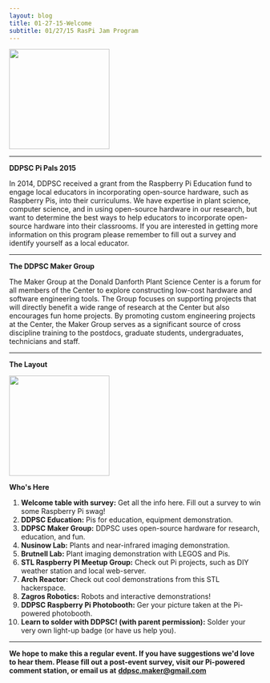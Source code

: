 ```yaml
---
layout: blog
title: 01-27-15-Welcome
subtitle: 01/27/15 RasPi Jam Program
---
```

<a href="{{site.baseurl}}/images/blog/01-27-2015/raspijam_program_1.png" target="_blank">
<img src="{{site.baseurl}}/images/blog/01-27-2015/raspijam_program_1.png" align="center" width="200"></a>  

*********************************************************

**DDPSC Pi Pals 2015**     

In 2014, DDPSC received a grant from the Raspberry Pi Education fund to engage local educators in incorporating open-source hardware, such as Raspberry Pis, into their curriculums. We have expertise in plant science, computer science, and in using open-source hardware in our research, but want to determine the best ways to help educators to incorporate open-source hardware into their classrooms. If you are interested in getting more information on this program please remember to fill out a survey and identify yourself as a local educator.


*********************************************************

**The DDPSC Maker Group**

The Maker Group at the Donald Danforth Plant Science Center is a forum for all members of the Center to explore constructing low-cost hardware and software engineering tools. The Group focuses on supporting projects that will directly benefit a wide range of research at the Center but also encourages fun home projects. By promoting custom engineering projects at the Center, the Maker Group serves as a significant source of cross discipline training to the postdocs, graduate students, undergraduates, technicians and staff.

*********************************************************

**The Layout**  

<a href="{{site.baseurl}}/images/blog/01-27-2015/raspijam_program_2.png" target="_blank">
<img src="{{site.baseurl}}/images/blog/01-27-2015/raspijam_program_2.png" align="center" width="200"></a>

**Who's Here**

1.  **Welcome table with survey:** Get all the info here. Fill out a survey to win some Raspberry Pi swag!  
2.  **DDPSC Education:** Pis for education, equipment demonstration.  
3.  **DDPSC Maker Group:** DDPSC uses open-source hardware for research, education, and fun.  
4.  **Nusinow Lab:** Plants and near-infrared imaging demonstration.  
5.  **Brutnell Lab:** Plant imaging demonstration with LEGOS and Pis.  
6.  **STL Raspberry PI Meetup Group:** Check out Pi projects, such as DIY weather station and local web-server.  
7.  **Arch Reactor:** Check out cool demonstrations from this STL hackerspace.  
8.  **Zagros Robotics:** Robots and interactive demonstrations!  
9.  **DDPSC Raspberry Pi Photobooth:** Ger your picture taken at the Pi-powered photobooth.  
10.  **Learn to solder with DDPSC! (with parent permission):** Solder your very own light-up badge (or have us help you).  

*********************************************************
**We hope to make this a regular event. If you have suggestions we'd love to hear them. Please fill out a post-event survey, visit our Pi-powered comment station, or email us at** <a href="mailto:ddpsc.maker@gmail.com"><b>ddpsc.maker@gmail.com</b></a>

<br>
<br>
<br>


